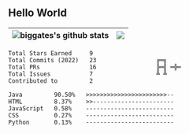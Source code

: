 ## Hello World

| <img align="center" src="https://github-readme-stats.vercel.app/api?username=biggates&count_private=true&show_icons=true&hide=issues,contribs&hide_border=true&cache_seconds=86400" alt="biggates's github stats" /> | <img align="center" src="https://github-readme-stats.vercel.app/api/top-langs/?username=biggates&count_private=true&layout=compact&hide_border=true&cache_seconds=86400" /> |
| ------------- | ------------- |

<!--START_SECTION:stats-->

```text
Total Stars Earned     9                 
Total Commits (2022)   23                 ╔═╗    
Total PRs              16                 ╠═╣ ═╬═
Total Issues           7                  ╩ ╩    
Contributed to         2                 
```

<!--END_SECTION:stats-->

<!--START_SECTION:stats:langs-->

```text
Java         90.50%   >>>>>>>>>>>>>>>>>>>>>>>--
HTML         8.37%    >>-----------------------
JavaScript   0.58%    -------------------------
CSS          0.27%    -------------------------
Python       0.13%    -------------------------
```

<!--END_SECTION:stats:langs-->
